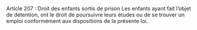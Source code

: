 Article 207 : Droit des enfants sortis de prison
Les enfants ayant fait l’objet de détention, ont le droit de poursuivre leurs études ou de se trouver un emploi conformément aux dispositions de la présente loi.